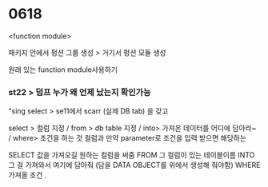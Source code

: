 # 0618

&lt;function module&gt;

패키지 안에서 펑션 그룹 생성 &gt; 거기서 펑션 모듈 생성 

원래 있는 function module사용하기  

### st22 &gt; 덤프 누가 왜 언제 났는지 확인가능 



"sing select &gt; se11에서 scarr \(실제 DB tab\) 을 갖고 

select &gt; 컬럼 지정 / from &gt; db table 지정 / into&gt; 가져온 데이터를 어디에 담아라~ / where&gt; 조건을 하는 것 컬럼과 만약 parameter로 조건을 입력 받으면 해당하는

SELECT 값을 가져오길 원하는 컬럼을 써줌 FROM 그 컬럼이 있는 테이블이름 INTO 그 걸 가져와서 여기에 담아줘 \(담을 DATA OBJECT를 위에서 생성해 줘야함\) WHERE 가져올 조건 .



